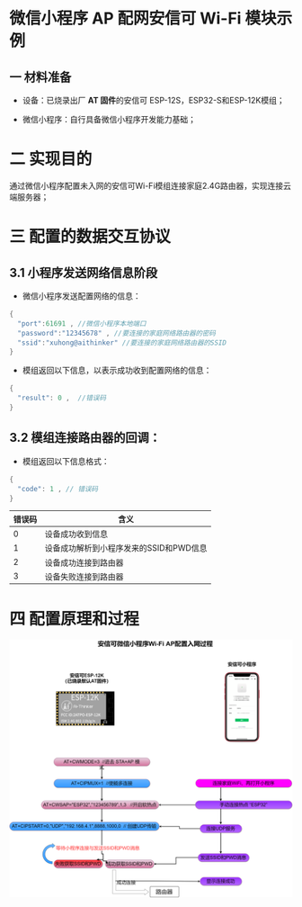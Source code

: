 # 微信小程序 AP 配网安信可 Wi-Fi 模块示例

## 一 材料准备

- 设备：已烧录出厂 **AT 固件**的安信可 ESP-12S，ESP32-S和ESP-12K模组；

- 微信小程序：自行具备微信小程序开发能力基础；

# 二 实现目的

通过微信小程序配置未入网的安信可Wi-Fi模组连接家庭2.4G路由器，实现连接云端服务器；

# 三 配置的数据交互协议

## 3.1 小程序发送网络信息阶段

- 微信小程序发送配置网络的信息：

```c++
{ 
  "port":61691 , //微信小程序本地端口
  "password":"12345678" , //要连接的家庭网络路由器的密码
  "ssid":"xuhong@aithinker" //要连接的家庭网络路由器的SSID
}
```

- 模组返回以下信息，以表示成功收到配置网络的信息：

```c++
{ 
  "result": 0 ,  //错误码
}
```

## 3.2 模组连接路由器的回调：

- 模组返回以下信息格式：

```c++
{ 
  "code": 1 , // 错误码
}
```

| 错误码 | 含义                                    |
| ------ | --------------------------------------- |
| 0      | 设备成功收到信息                        |
| 1      | 设备成功解析到小程序发来的SSID和PWD信息 |
| 2      | 设备成功连接到路由器                    |
| 3      | 设备失败连接到路由器                    |

# 四 配置原理和过程

![AP_Resource](.\png\AP_Resource.png)